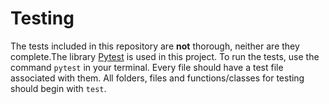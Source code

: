 # Testing
The tests included in this repository are __not__ thorough, neither are they complete.The library [Pytest](https://github.com/pytest-dev/pytest) is used in this project. To run the tests, use the command ```pytest``` in your terminal. Every file should have a test file associated with them. All folders, files and functions/classes for testing should begin with ```test```.